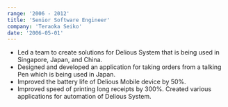 ```yaml
---
range: '2006 - 2012'
title: 'Senior Software Engineer'
company: 'Teraoka Seiko'
date: '2006-05-01'
---
```


- Led a team to create solutions for Delious System that is being used in Singapore, Japan, and China.
- Designed and developed an application for taking orders from a talking Pen which is being used in Japan. 
- Improved the battery life of Delious Mobile device by 50%.
- Improved speed of printing long receipts by 300%. Created various applications for automation of Delious System.
